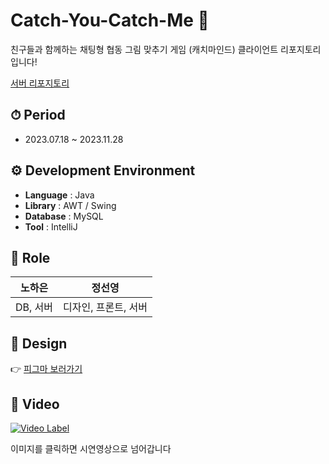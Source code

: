 # Catch-You-Catch-Me 🎨

친구들과 함께하는 채팅형 협동 그림 맞추기 게임 (캐치마인드) 클라이언트 리포지토리 입니다!

[서버 리포지토리](https://github.com/2023JavaProject/Catch-You-Catch-Me-Server)

## ⏱ Period
- 2023.07.18 ~ 2023.11.28

## ⚙️ Development Environment
- **Language** : Java
- **Library** : AWT / Swing
- **Database** : MySQL
- **Tool** : IntelliJ

## 🙏 Role
|노하은|정선영|
|---|---|
|DB, 서버|디자인, 프론트, 서버|

## 💄 Design
👉 [피그마 보러가기](https://www.figma.com/file/RqdXIGfHfRenAWGzKcrczF/CatchYourCatchMe?type=design&node-id=0-1&mode=design&t=jwDtoAdwAENtteGM-0)

## 🎥 Video
[![Video Label](http://img.youtube.com/vi/9DA_QAIHoG8/0.jpg)](https://youtu.be/9DA_QAIHoG8)

이미지를 클릭하면 시연영상으로 넘어갑니다
